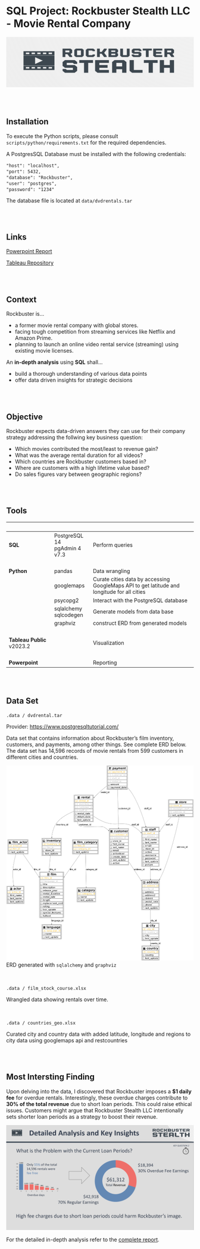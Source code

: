 # SQL Project: Rockbuster Stealth LLC - Movie Rental Company
![Rockbuster logo](images/logo.png "Rockbuster Logo")

<br><br>

## Installation

To execute the Python scripts, please consult `scripts/python/requirements.txt` for the required dependencies.

A PostgresSQL Database must be installed with the following credentials:
``` 
"host": "localhost",
"port": 5432,
"database": "Rockbuster",
"user": "postgres",
"password": "1234"
```
The database file is located at `data/dvdrentals.tar`

<br><br>

## Links

[Powerpoint Report](analysis/Final%20Presentation.pdf)

[Tableau Repository](https://public.tableau.com/authoring/CareerFoundry_DataAnalytics_3_10_PresentingSQLResults/RevenueRentalCountRate#1)

<br><br>

## Context


Rockbuster is...
- a former movie rental company with global stores. 
- facing tough competition from streaming services like Netflix and Amazon Prime. 
- planning to launch an online video rental service (streaming) using existing movie licenses.

An **in-depth analysis** using **SQL** shall...
- build a thorough understanding of various data points
- offer data driven insights for strategic decisions

<br><br>

## Objective

Rockbuster expects data-driven answers they can use for their company strategy addressing the follwing key business question:

- Which movies contributed the most/least to revenue gain?
- What was the average rental duration for all videos?
- Which countries are Rockbuster customers based in?
- Where are customers with a high lifetime value based?
- Do sales figures vary between geographic regions?

<br><br>

## Tools

&nbsp;|&nbsp;|&nbsp;
---|---|---
**SQL** | PostgreSQL 14 <br> pgAdmin 4 v7.3 | Perform queries 
&nbsp;|&nbsp;| &nbsp;
**Python** | pandas | Data wrangling
&nbsp; | googlemaps | Curate cities data by accessing GoogleMaps API to get latitude and longitude for all cities
&nbsp; | psycopg2 | Interact with the PostgreSQL database
&nbsp; | sqlalchemy <br>sqlcodegen | Generate models from data base
&nbsp; | graphviz | construct ERD from generated models
&nbsp;|&nbsp;| &nbsp;
**Tableau Public** v2023.2 |  |Visualization
&nbsp;|&nbsp;| &nbsp;
**Powerpoint** |  |Reporting
<br><br>

## Data Set

`.data / dvdrental.tar`

Provider: https://www.postgresqltutorial.com/

Data set that contains information about Rockbuster’s film inventory, customers, and payments, among other things. See complete ERD below. The data set has 14,596 records of movie rentals from 599 customers in different cities and countries. 

![Entiti relationship diagram](./images/dvdrental_erd.png "Entity Relationship Diagram")
ERD generated with `sqlalchemy` and `graphviz`

<br>

`.data / film_stock_course.xlsx`

Wrangled data showing rentals over time.

<br>

`.data / countries_geo.xlsx`

Curated city and country data with added latitude, longitude and regions to city data using googlemaps api and restcountries




<br><br>

## Most Intersting Finding

Upon delving into the data, I discovered that Rockbuster imposes a **$1 daily fee** for overdue rentals. Interestingly, these overdue charges contribute to **30% of the total revenue** due to short loan periods. This could raise ethical issues. Customers might argue that Rockbuster Stealth LLC intentionally sets shorter loan periods as a strategy to boost their revenue.

![Overdue fees](images/report_excerpt_fees.png)

For the detailed in-depth analysis refer to the [complete report](analysis/Final%20Presentation.pdf).
